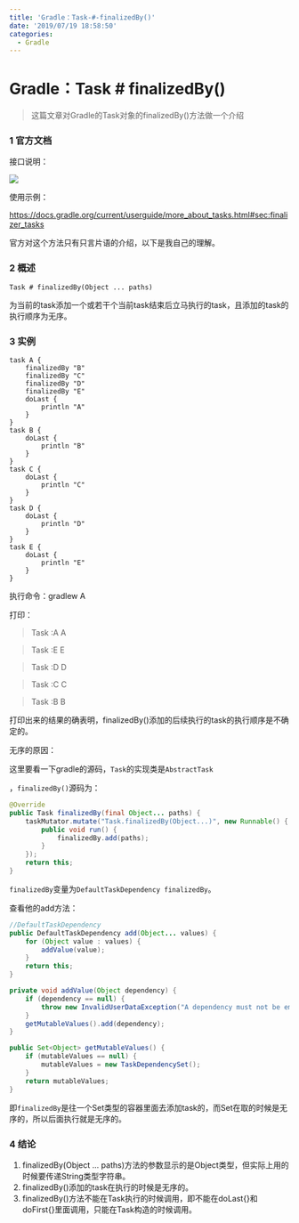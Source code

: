 ```yaml
---
title: 'Gradle：Task-#-finalizedBy()'
date: '2019/07/19 18:58:50'
categories:
  - Gradle
---
```


# Gradle：Task # finalizedBy()

> 这篇文章对Gradle的Task对象的finalizedBy()方法做一个介绍

### 1 官方文档

接口说明：

![](https://upload-images.jianshu.io/upload_images/7177220-c14619bc3420d618.png?imageMogr2/auto-orient/strip%7CimageView2/2/w/1240)

使用示例：

https://docs.gradle.org/current/userguide/more_about_tasks.html#sec:finalizer_tasks



官方对这个方法只有只言片语的介绍，以下是我自己的理解。

### 2 概述

`Task # finalizedBy(Object ... paths)`

为当前的task添加一个或若干个当前task结束后立马执行的task，且添加的task的执行顺序为无序。

### 3 实例

``` gro
task A {
    finalizedBy "B"
    finalizedBy "C"
    finalizedBy "D"
    finalizedBy "E"
    doLast {
        println "A"
    }
}
task B {
    doLast {
        println "B"
    }
}
task C {
    doLast {
        println "C"
    }
}
task D {
    doLast {
        println "D"
    }
}
task E {
    doLast {
        println "E"
    }
}
```

执行命令：gradlew A

打印：

> Task :A
> A

> Task :E
> E

> Task :D
> D

> Task :C
> C

> Task :B
> B

打印出来的结果的确表明，finalizedBy()添加的后续执行的task的执行顺序是不确定的。

无序的原因：

这里要看一下gradle的源码，`Task`的实现类是`AbstractTask`

，`finalizedBy()`源码为：

``` java
@Override
public Task finalizedBy(final Object... paths) {
    taskMutator.mutate("Task.finalizedBy(Object...)", new Runnable() {
        public void run() {
            finalizedBy.add(paths);
        }
    });
    return this;
}
```

`finalizedBy`变量为`DefaultTaskDependency finalizedBy`。

查看他的add方法：

``` java
//DefaultTaskDependency 
public DefaultTaskDependency add(Object... values) {
    for (Object value : values) {
        addValue(value);
    }
    return this;
}
```

``` java
private void addValue(Object dependency) {
    if (dependency == null) {
        throw new InvalidUserDataException("A dependency must not be empty");
    }
    getMutableValues().add(dependency);
}
```

``` java
public Set<Object> getMutableValues() {
    if (mutableValues == null) {
        mutableValues = new TaskDependencySet();
    }
    return mutableValues;
}
```

即`finalizedBy`是往一个Set类型的容器里面去添加task的，而Set在取的时候是无序的，所以后面执行就是无序的。

### 4 结论

1. finalizedBy(Object ... paths)方法的参数显示的是Object类型，但实际上用的时候要传递String类型字符串。
2. finalizedBy()添加的task在执行的时候是无序的。
3. finalizedBy()方法不能在Task执行的时候调用，即不能在doLast{}和doFirst{}里面调用，只能在Task构造的时候调用。
                                                                                                                                                                                                                                                                                                                                                                                                                                                                                                                                                                                                                                                                                                                                                                                                                                                                                                                                                                                                                                                                                                                                                                                                                                                                                                                                                                                                                                                                                                                                                                                                                                                                                                                                                                                                                                                                                                                                                                                                                                                                                                                                                                                                                                                                                                                                                                                                                                                                                                                                                                                                                                                                                                                                                                                                                                                                                                                                                                                                                                                                                                                                                                                                                                                                                                                                                                                                                                                                                                                                                                                                                                                                                                                                                                                                                                                                                                                                                                                                                                                                                                                                                                                                                                                                                                                                                                                                                                                                                                                                                                                                                                                                                                                                                                                                                                                                                                                                                                                                                                                                                                                                                                                                                                                                                                                                                                                                                                                                                                                                                                                                                                                                                                                                                                                                                                                                                                                                                                                                                                                                                                                                                                                                                                                                                                                                                                                                                                                                                                                                                                                                                                                                                                                                                                                                                                                                                                                                                                                                                                                                                                                                                                                                                                                                                                                                                                                                                                                                                                                                                                                                                                                                                                                                                                                                           